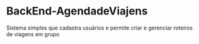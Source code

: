 # BackEnd-AgendadeViajens
Sistema simples que cadastra usuários e permite criar e gerenciar roteiros de viagens em grupo
